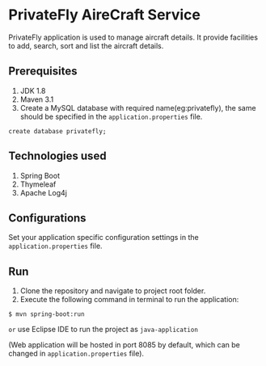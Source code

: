 # PrivateFly AireCraft Service

PrivateFly application is used to manage aircraft details.
It provide facilities to add, search, sort and list the aircraft details.

## Prerequisites
1. JDK 1.8
2. Maven 3.1
3. Create a MySQL database with required name(eg:privatefly), the same should be specified in the `application.properties` file.
```
create database privatefly;
```

## Technologies used

1. Spring Boot
2. Thymeleaf
3. Apache Log4j

## Configurations

Set your application specific configuration settings in the `application.properties` file.

## Run
1. Clone the repository and navigate to project root folder.
2. Execute the following command in terminal to run the application:
```
$ mvn spring-boot:run
```
`or`
use Eclipse IDE to run the project as `java-application`

(Web application will be hosted in port 8085 by default, which can be changed in `application.properties` file).
